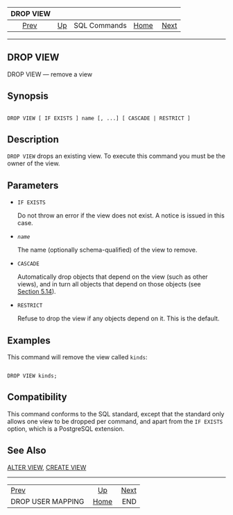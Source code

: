 <!--?xml version="1.0" encoding="UTF-8" standalone="no"?-->

|                       DROP VIEW                       |                                        |              |                                                       |                             |
| :---------------------------------------------------: | :------------------------------------- | :----------: | ----------------------------------------------------: | --------------------------: |
| [Prev](sql-dropusermapping.html "DROP USER MAPPING")  | [Up](sql-commands.html "SQL Commands") | SQL Commands | [Home](index.html "PostgreSQL 17devel Documentation") |  [Next](sql-end.html "END") |

***



## DROP VIEW

DROP VIEW — remove a view

## Synopsis

```

DROP VIEW [ IF EXISTS ] name [, ...] [ CASCADE | RESTRICT ]
```

## Description

`DROP VIEW` drops an existing view. To execute this command you must be the owner of the view.

## Parameters

*   `IF EXISTS`

    Do not throw an error if the view does not exist. A notice is issued in this case.

*   *`name`*

    The name (optionally schema-qualified) of the view to remove.

*   `CASCADE`

    Automatically drop objects that depend on the view (such as other views), and in turn all objects that depend on those objects (see [Section 5.14](ddl-depend.html "5.14. Dependency Tracking")).

*   `RESTRICT`

    Refuse to drop the view if any objects depend on it. This is the default.

## Examples

This command will remove the view called `kinds`:

```

DROP VIEW kinds;
```

## Compatibility

This command conforms to the SQL standard, except that the standard only allows one view to be dropped per command, and apart from the `IF EXISTS` option, which is a PostgreSQL extension.

## See Also

[ALTER VIEW](sql-alterview.html "ALTER VIEW"), [CREATE VIEW](sql-createview.html "CREATE VIEW")

***

|                                                       |                                                       |                             |
| :---------------------------------------------------- | :---------------------------------------------------: | --------------------------: |
| [Prev](sql-dropusermapping.html "DROP USER MAPPING")  |         [Up](sql-commands.html "SQL Commands")        |  [Next](sql-end.html "END") |
| DROP USER MAPPING                                     | [Home](index.html "PostgreSQL 17devel Documentation") |                         END |
